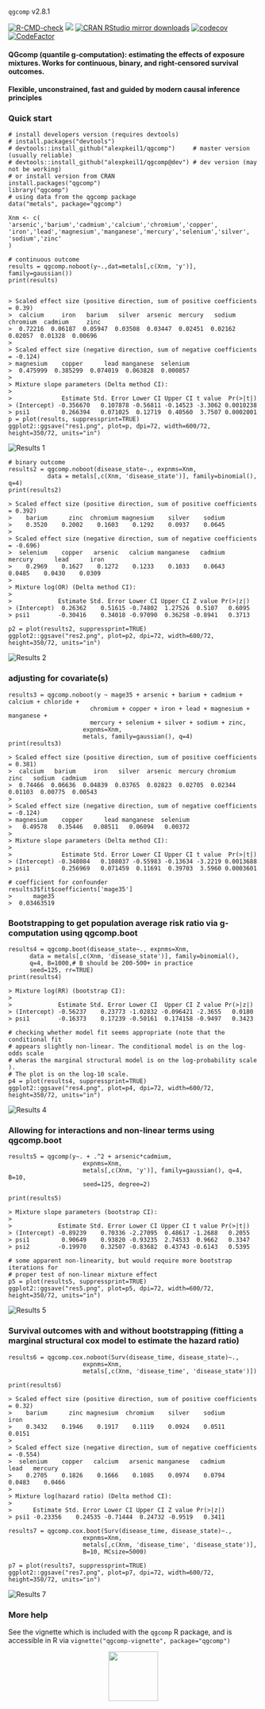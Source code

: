 `qgcomp` v2.8.1

[![R-CMD-check](https://github.com/alexpkeil1/qgcomp/workflows/R-CMD-check/badge.svg)](https://github.com/alexpkeil1/qgcomp/actions) [![](https://www.r-pkg.org:443/badges/version/qgcomp)](https://www.r-pkg.org:443/pkg/qgcomp) [![CRAN RStudio mirror downloads](http://cranlogs.r-pkg.org/badges/qgcomp)](https://www.r-pkg.org:443/pkg/qgcomp) [![codecov](https://codecov.io/gh/alexpkeil1/qgcomp/branch/master/graph/badge.svg)](https://codecov.io/gh/alexpkeil1/qgcomp) [![CodeFactor](https://www.codefactor.io/repository/github/alexpkeil1/qgcomp/badge)](https://www.codefactor.io/repository/github/alexpkeil1/qgcomp)

#### QGcomp (quantile g-computation): estimating the effects of exposure mixtures. Works for continuous, binary, and right-censored survival outcomes.

#### Flexible, unconstrained, fast and guided by modern causal inference principles

### Quick start
    # install developers version (requires devtools)
    # install.packages("devtools")
    # devtools::install_github("alexpkeil1/qgcomp")     # master version (usually reliable)
    # devtools::install_github("alexpkeil1/qgcomp@dev") # dev version (may not be working)
    # or install version from CRAN
    install.packages("qgcomp")
    library("qgcomp")
    # using data from the qgcomp package
    data("metals", package="qgcomp")
    
    Xnm <- c(
    'arsenic','barium','cadmium','calcium','chromium','copper',
    'iron','lead','magnesium','manganese','mercury','selenium','silver',
    'sodium','zinc'
    )
    
    # continuous outcome
    results = qgcomp.noboot(y~.,dat=metals[,c(Xnm, 'y')], family=gaussian())
    print(results)

    
    > Scaled effect size (positive direction, sum of positive coefficients = 0.39)
    >  calcium     iron   barium   silver  arsenic  mercury   sodium chromium  cadmium     zinc 
    >  0.72216  0.06187  0.05947  0.03508  0.03447  0.02451  0.02162  0.02057  0.01328  0.00696 
    > 
    > Scaled effect size (negative direction, sum of negative coefficients = -0.124)
    > magnesium    copper      lead manganese  selenium 
    >  0.475999  0.385299  0.074019  0.063828  0.000857 
    > 
    > Mixture slope parameters (Delta method CI):
    > 
    >              Estimate Std. Error Lower CI Upper CI t value  Pr(>|t|)
    > (Intercept) -0.356670   0.107878 -0.56811 -0.14523 -3.3062 0.0010238
    > psi1         0.266394   0.071025  0.12719  0.40560  3.7507 0.0002001
    p = plot(results, suppressprint=TRUE)
    ggplot2::ggsave("res1.png", plot=p, dpi=72, width=600/72, height=350/72, units="in")
![Results 1](inst/fig/res1.png)
    
    # binary outcome
    results2 = qgcomp.noboot(disease_state~., expnms=Xnm, 
               data = metals[,c(Xnm, 'disease_state')], family=binomial(), q=4)
    print(results2)
    
    > Scaled effect size (positive direction, sum of positive coefficients = 0.392)
    >    barium      zinc  chromium magnesium    silver    sodium 
    >    0.3520    0.2002    0.1603    0.1292    0.0937    0.0645 
    > 
    > Scaled effect size (negative direction, sum of negative coefficients = -0.696)
    >  selenium    copper   arsenic   calcium manganese   cadmium   mercury      lead      iron 
    >    0.2969    0.1627    0.1272    0.1233    0.1033    0.0643    0.0485    0.0430    0.0309 
    > 
    > Mixture log(OR) (Delta method CI):
    > 
    >             Estimate Std. Error Lower CI Upper CI Z value Pr(>|z|)
    > (Intercept)  0.26362    0.51615 -0.74802  1.27526  0.5107   0.6095
    > psi1        -0.30416    0.34018 -0.97090  0.36258 -0.8941   0.3713
        
    p2 = plot(results2, suppressprint=TRUE)
    ggplot2::ggsave("res2.png", plot=p2, dpi=72, width=600/72, height=350/72, units="in")
![Results 2](inst/fig/res2.png)
    
### adjusting for covariate(s)
    
    results3 = qgcomp.noboot(y ~ mage35 + arsenic + barium + cadmium + calcium + chloride + 
                           chromium + copper + iron + lead + magnesium + manganese + 
                           mercury + selenium + silver + sodium + zinc,
                         expnms=Xnm,
                         metals, family=gaussian(), q=4)
    print(results3)
    
    > Scaled effect size (positive direction, sum of positive coefficients = 0.381)
    >  calcium   barium     iron   silver  arsenic  mercury chromium     zinc   sodium  cadmium 
    >  0.74466  0.06636  0.04839  0.03765  0.02823  0.02705  0.02344  0.01103  0.00775  0.00543 
    > 
    > Scaled effect size (negative direction, sum of negative coefficients = -0.124)
    > magnesium    copper      lead manganese  selenium 
    >   0.49578   0.35446   0.08511   0.06094   0.00372 
    > 
    > Mixture slope parameters (Delta method CI):
    > 
    >              Estimate Std. Error Lower CI Upper CI t value  Pr(>|t|)
    > (Intercept) -0.348084   0.108037 -0.55983 -0.13634 -3.2219 0.0013688
    > psi1         0.256969   0.071459  0.11691  0.39703  3.5960 0.0003601

    # coefficient for confounder
    results3$fit$coefficients['mage35']
    >      mage35 
    >  0.03463519 


### Bootstrapping to get population average risk ratio via g-computation using qgcomp.boot
    results4 = qgcomp.boot(disease_state~., expnms=Xnm, 
          data = metals[,c(Xnm, 'disease_state')], family=binomial(), 
          q=4, B=1000,# B should be 200-500+ in practice
          seed=125, rr=TRUE)
    print(results4)
    
    > Mixture log(RR) (bootstrap CI):
    > 
    >             Estimate Std. Error Lower CI  Upper CI Z value Pr(>|z|)
    > (Intercept) -0.56237    0.23773 -1.02832 -0.096421 -2.3655   0.0180
    > psi1        -0.16373    0.17239 -0.50161  0.174158 -0.9497   0.3423

    # checking whether model fit seems appropriate (note that the conditional fit
    # appears slightly non-linear. The conditional model is on the log-odds scale
    # wheras the marginal structural model is on the log-probability scale ). 
    # The plot is on the log-10 scale.
    p4 = plot(results4, suppressprint=TRUE)
    ggplot2::ggsave("res4.png", plot=p4, dpi=72, width=600/72, height=350/72, units="in")
![Results 4](inst/fig/res4.png)

### Allowing for interactions and non-linear terms using qgcomp.boot

    results5 = qgcomp(y~. + .^2 + arsenic*cadmium,
                         expnms=Xnm,
                         metals[,c(Xnm, 'y')], family=gaussian(), q=4, B=10, 
                         seed=125, degree=2)

    print(results5)
    
    > Mixture slope parameters (bootstrap CI):
    > 
    >             Estimate Std. Error Lower CI Upper CI t value Pr(>|t|)
    > (Intercept) -0.89239    0.70336 -2.27095  0.48617 -1.2688   0.2055
    > psi1         0.90649    0.93820 -0.93235  2.74533  0.9662   0.3347
    > psi2        -0.19970    0.32507 -0.83682  0.43743 -0.6143   0.5395
     
    # some apparent non-linearity, but would require more bootstrap iterations for
    # proper test of non-linear mixture effect
    p5 = plot(results5, suppressprint=TRUE)
    ggplot2::ggsave("res5.png", plot=p5, dpi=72, width=600/72, height=350/72, units="in")
![Results 5](inst/fig/res5.png)

### Survival outcomes with and without bootstrapping (fitting a marginal structural cox model to estimate the hazard ratio)

    results6 = qgcomp.cox.noboot(Surv(disease_time, disease_state)~.,
                         expnms=Xnm,
                         metals[,c(Xnm, 'disease_time', 'disease_state')])

    print(results6)
    
    > Scaled effect size (positive direction, sum of positive coefficients = 0.32)
    >    barium      zinc magnesium  chromium    silver    sodium      iron 
    >    0.3432    0.1946    0.1917    0.1119    0.0924    0.0511    0.0151 
    > 
    > Scaled effect size (negative direction, sum of negative coefficients = -0.554)
    >  selenium    copper   calcium   arsenic manganese   cadmium      lead   mercury 
    >    0.2705    0.1826    0.1666    0.1085    0.0974    0.0794    0.0483    0.0466 
    > 
    > Mixture log(hazard ratio) (Delta method CI):
    > 
    >      Estimate Std. Error Lower CI Upper CI Z value Pr(>|z|)
    > psi1 -0.23356    0.24535 -0.71444  0.24732 -0.9519   0.3411
    
    results7 = qgcomp.cox.boot(Surv(disease_time, disease_state)~.,
                         expnms=Xnm,
                         metals[,c(Xnm, 'disease_time', 'disease_state')], 
                         B=10, MCsize=5000)

    p7 = plot(results7, suppressprint=TRUE)
    ggplot2::ggsave("res7.png", plot=p7, dpi=72, width=600/72, height=350/72, units="in")
![Results 7](inst/fig/res7.png)


### More help

See the vignette which is included with the `qgcomp` R package, and is accessible in 
R via `vignette("qgcomp-vignette", package="qgcomp")`

<center><img src="inst/fig/fighex.png" alt="" width="100"/></center>
